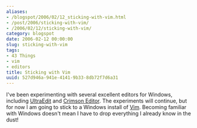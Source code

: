 ```yaml
---
aliases:
- /blogspot/2006/02/12_sticking-with-vim.html
- /post/2006/sticking-with-vim/
- /2006/02/12/sticking-with-vim/
category: blogspot
date: 2006-02-12 00:00:00
slug: sticking-with-vim
tags:
- 43 Things
- vim
- editors
title: Sticking with Vim
uuid: 527d946a-941e-4141-9b33-8db72f7d6a31
---
```


[UltraEdit]: http://www.ultraedit.com
[Crimson Editor]: http://www.crimsoneditor.com
[Vim]: http://www.vim.org

I've been experimenting with several excellent editors for Windows, including [UltraEdit] and [Crimson Editor].
The experiments will continue, but for now I am going to stick to a Windows install of [Vim].
Becoming familiar with Windows doesn't mean I have to drop everything I already know in the dust!
